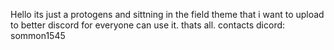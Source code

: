 Hello its just a protogens and sittning in the field theme that i want to upload to better discord for everyone can use it.
thats all.
contacts dicord: sommon1545
